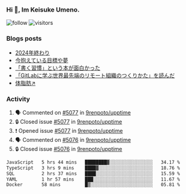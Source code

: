 ### Hi 👋, Im Keisuke Umeno.

<!--
**9renpoto/9renpoto** is a ✨ _special_ ✨ repository because its `README.md` (this file) appears on your GitHub profile.

Here are some ideas to get you started:

- 🔭 I’m currently working on ...
- 🌱 I’m currently learning ...
- 👯 I’m looking to collaborate on ...
- 🤔 I’m looking for help with ...
- 💬 Ask me about ...
- 📫 How to reach me: ...
- 😄 Pronouns: ...
- ⚡ Fun fact: ...
-->

![follow](https://img.shields.io/github/followers/9renpoto?label=Follow&style=social)
![visitors](https://komarev.com/ghpvc/?username=9renpoto&label=Profile%20views&color=0e75b6&style=flat)

### Blogs posts

<!-- BLOG-POST-LIST:START -->
- [2024年終わり](https://9renpoto.win/entry/2024/12/31/2024-end)
- [今抱えている目標や夢](https://9renpoto.win/entry/2024/12/02/objective)
- [「書く習慣」という本が面白かった](https://9renpoto.win/entry/2024/11/11/leave_a_feeling_sad)
- [「GitLabに学ぶ世界最先端のリモート組織のつくりかた」を読んだ](https://9renpoto.win/entry/2024/09/10/remote_organization)
- [体脂肪↗](https://9renpoto.win/entry/2024/08/12/gaining_fat)
<!-- BLOG-POST-LIST:END -->

### Activity

<!--START_SECTION:activity-->
1. 🗣 Commented on [#5077](https://github.com/9renpoto/upptime/issues/5077#issuecomment-2588896026) in [9renpoto/upptime](https://github.com/9renpoto/upptime)
2. 🔒 Closed issue [#5077](https://github.com/9renpoto/upptime/issues/5077) in [9renpoto/upptime](https://github.com/9renpoto/upptime)
3. ❗ Opened issue [#5077](https://github.com/9renpoto/upptime/issues/5077) in [9renpoto/upptime](https://github.com/9renpoto/upptime)
4. 🗣 Commented on [#5076](https://github.com/9renpoto/upptime/issues/5076#issuecomment-2588836717) in [9renpoto/upptime](https://github.com/9renpoto/upptime)
5. 🔒 Closed issue [#5076](https://github.com/9renpoto/upptime/issues/5076) in [9renpoto/upptime](https://github.com/9renpoto/upptime)
<!--END_SECTION:activity-->

<!--START_SECTION:waka-->

```txt
JavaScript   5 hrs 44 mins   ████████▓░░░░░░░░░░░░░░░░   34.17 %
TypeScript   3 hrs 9 mins    ████▓░░░░░░░░░░░░░░░░░░░░   18.76 %
SQL          2 hrs 37 mins   ████░░░░░░░░░░░░░░░░░░░░░   15.59 %
YAML         1 hr 57 mins    ███░░░░░░░░░░░░░░░░░░░░░░   11.67 %
Docker       58 mins         █▒░░░░░░░░░░░░░░░░░░░░░░░   05.81 %
```

<!--END_SECTION:waka-->
